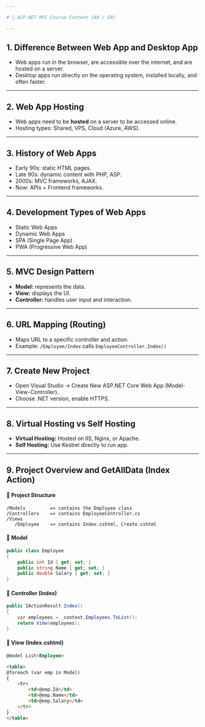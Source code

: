 ```yaml
---

# 📘 ASP.NET MVC Course Content (AR / EN)

---
```


## 1. Difference Between Web App and Desktop App

- Web apps run in the browser, are accessible over the internet, and are hosted on a server.
- Desktop apps run directly on the operating system, installed locally, and often faster.

---

## 2. Web App Hosting

- Web apps need to be **hosted** on a server to be accessed online.
- Hosting types: Shared, VPS, Cloud (Azure, AWS).

---

## 3. History of Web Apps

- Early 90s: static HTML pages.
- Late 90s: dynamic content with PHP, ASP.
- 2000s: MVC frameworks, AJAX.
- Now: APIs + Frontend frameworks.

---

## 4. Development Types of Web Apps

- Static Web Apps
- Dynamic Web Apps
- SPA (Single Page App)
- PWA (Progressive Web App)

---

## 5. MVC Design Pattern

- **Model:** represents the data.
- **View:** displays the UI.
- **Controller:** handles user input and interaction.

---

## 6. URL Mapping (Routing)

- Maps URL to a specific controller and action.
- Example: `/Employee/Index` calls `EmployeeController.Index()`

---

## 7. Create New Project

- Open Visual Studio → Create New ASP.NET Core Web App (Model-View-Controller).
- Choose .NET version, enable HTTPS.

---

## 8. Virtual Hosting vs Self Hosting

- **Virtual Hosting:** Hosted on IIS, Nginx, or Apache.
- **Self Hosting:** Use Kestrel directly to run app.

---

## 9. Project Overview and GetAllData (Index Action)

#### 🔸 Project Structure

```
/Models         => contains the Employee class
/Controllers    => contains EmployeeController.cs
/Views
   /Employee    => contains Index.cshtml, Create.cshtml
```

#### 🔸 Model

```csharp
public class Employee
{
    public int Id { get; set; }
    public string Name { get; set; }
    public double Salary { get; set; }
}
```

#### 🔸 Controller (Index)

```csharp
public IActionResult Index()
{
    var employees = _context.Employees.ToList();
    return View(employees);
}
```

#### 🔸 View (Index.cshtml)

```html
@model List<Employee>

<table>
@foreach (var emp in Model)
{
    <tr>
        <td>@emp.Id</td>
        <td>@emp.Name</td>
        <td>@emp.Salary</td>
    </tr>
}
</table>